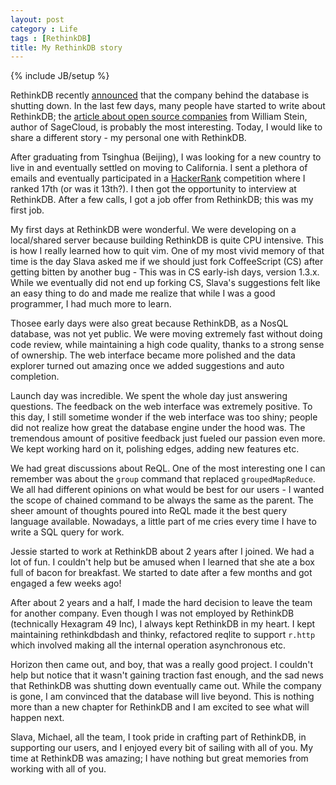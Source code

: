 ```yaml
---
layout: post
category : Life
tags : [RethinkDB]
title: My RethinkDB story
---
```

{% include JB/setup %}

RethinkDB recently [announced](https://rethinkdb.com/blog/rethinkdb-shutdown/)
that the company behind the database is shutting down. In the last few days,
many people have started to write about RethinkDB; the
[article about open source companies](http://sagemath.blogspot.com/2016/10/rethinkdb-sagemath-andreessen-horowitz.html)
from William Stein, author of SageCloud, is probably the most interesting.
Today, I would like to share a different story - my personal one with RethinkDB. 

After graduating from Tsinghua (Beijing), I was looking for a new country to live in and
eventually settled on moving to California. I sent a plethora of emails and eventually
participated in a [HackerRank](https://hackerrank.com) competition where I
ranked 17th (or was it 13th?). I then got the opportunity to interview at RethinkDB.
After a few calls, I got a job offer from RethinkDB; this was my first job.

My first days at RethinkDB were wonderful. We were developing on a local/shared
server because building RethinkDB is quite CPU intensive. This is how I really
learned how to quit vim. One of my most vivid memory of that time is the
day Slava asked me if we should just fork CoffeeScript (CS) after getting
bitten by another bug - This was in CS early-ish days, version 1.3.x. While we
eventually did not end up forking CS, Slava's suggestions felt like an easy
thing to do and made me realize that while I was a good programmer, I had much
more to learn.

Thosee early days were also great because RethinkDB, as a NosQL database, was not
yet public. We were moving extremely fast without doing code review, while
maintaining a high code quality, thanks to a strong sense of ownership.
The web interface became more polished and the data explorer turned out amazing
once we added suggestions and auto completion.

Launch day was incredible. We spent the whole day just answering questions.
The feedback on the web interface was extremely positive. To this day, I still
sometime wonder if the web interface was too shiny; people did not realize
how great the database engine under the hood was. The tremendous amount of
positive feedback just fueled our passion even more. We kept working hard on
it, polishing edges, adding new features etc.

We had great discussions about ReQL. One of the most interesting one I can
remember was about the `group` command that replaced `groupedMapReduce`. We
all had different opinions on what would be best for our users - I wanted the
scope of chained command to be always the same as the parent. The sheer amount
of thoughts poured into ReQL made it the best query language available. Nowadays,
a little part of me cries every time I have to write a SQL query for work.

Jessie started to work at RethinkDB about 2 years after I joined. We had a lot
of fun. I couldn't help but be amused when I learned that she ate a box full of
bacon for breakfast. We started to date after a few months and got engaged a
few weeks ago!

After about 2 years and a half, I made the hard decision to leave the team
for another company. Even though I was not employed by RethinkDB (technically
Hexagram 49 Inc), I always kept RethinkDB in my heart. I kept maintaining
rethinkdbdash and thinky, refactored reqlite to support `r.http` which involved
making all the internal operation asynchronous etc.

Horizon then came out, and boy, that was a really good project. I couldn't help
but notice that it wasn't gaining traction fast enough, and the sad news that
RethinkDB was shutting down eventually came out. While the company is gone, I
am convinced that the database will live beyond. This is nothing more than a new
chapter for RethinkDB and I am excited to see what will happen next.

Slava, Michael, all the team, I took pride in crafting part of RethinkDB, in
supporting our users, and I enjoyed every bit of sailing with all of you.
My time at RethinkDB was amazing; I have nothing but great memories from
working with all of you.
